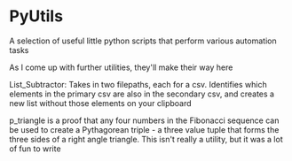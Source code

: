 # PyUtils
A selection of useful little python scripts that perform various automation tasks

As I come up with further utilities, they'll make their way here

List_Subtractor: Takes in two filepaths, each for a csv. Identifies which elements in the primary csv are also in the secondary csv, and creates a new list without those elements on your clipboard

p_triangle is a proof that any four numbers in the Fibonacci sequence can be used to create a Pythagorean triple - a three value tuple that forms the three sides of a right angle triangle. This isn't really a utility, but it was a lot of fun to write
